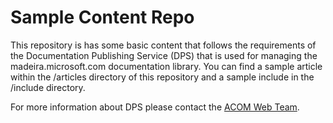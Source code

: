# Sample Content Repo

This repository is has some basic content that follows the requirements of  the Documentation Publishing Service (DPS) that is used for managing the madeira.microsoft.com documentation library. 
You can find a sample article within the /articles directory of this repository and a sample include in the /include directory. 

For more information about DPS please contact the [ACOM Web Team](mailto:winaz_webteam@microsoft.com).

